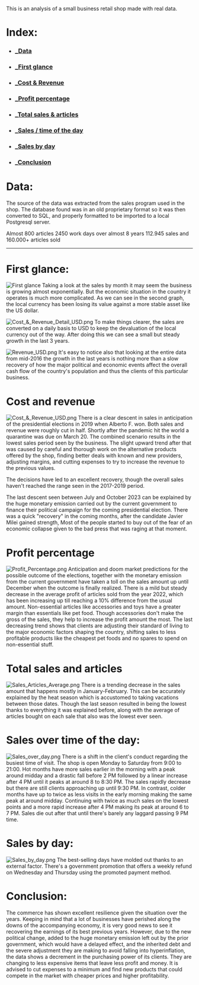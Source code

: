 

This is an analysis of a small business retail shop made with real data.

# Index:
- ### [**_Data**](#data)
- ### [**_First glance**](#first-glance)
- ### [**_Cost & Revenue**](#cost-and-revenue)
- ### [**_Profit percentage**](#profit-percentage)
- ### [**_Total sales & articles**](#total-sales-and-articles)
- ### [**_Sales / time of the day**](#sales-over-time-of-the-day)
- ### [**_Sales by day**](#sales-by-day)
- ### [**_Conclusion**](#conclusion)

# Data:
The source of the data was extracted from the sales program used in the shop. The database found was in an old proprietary format so it was then converted to SQL, and properly formatted to be imported to a local Postgresql server.

Almost 800 articles
2450 work days over almost 8 years
112.945 sales and 160.000+ articles sold

---
# First glance:
![First glance](https://github.com/loudbeatproductions/Pet_shop_analysis/blob/main/Cost_&_Revenue_local.png?raw=true)
Taking a look at the sales by month it may seem the business is growing almost exponentially. But the economic situation in the country it operates is much more complicated. As we can see in the second graph, the local currency has been losing its value against a more stable asset like the US dollar.

![Cost_&_Revenue_Detail_USD.png](https://github.com/loudbeatproductions/Pet_shop_analysis/blob/main/Cost_&_Revenue_Detail_USD.png?raw=true)
To make things clearer, the sales are converted on a daily basis to USD to keep the devaluation of the local currency out of the way. After doing this we can see a small but steady growth in the last 3 years.

![Revenue_USD.png](https://github.com/loudbeatproductions/Pet_shop_analysis/blob/main/Revenue_USD.png?raw=true)
It's easy to notice also that looking at the entire data from mid-2016 the growth in the last years is nothing more than a slow recovery of how the major political and economic events affect the overall cash flow of the country's population and thus the clients of this particular business.

# Cost and revenue
![Cost_&_Revenue_USD.png](https://github.com/loudbeatproductions/Pet_shop_analysis/blob/main/Cost_&_Revenue_USD.png?raw=true)
There is a clear descent in sales in anticipation of the presidential elections in 2019 when Alberto F. won. Both sales and revenue were roughly cut in half. Shortly after the pandemic hit the world a quarantine was due on March 20. The combined scenario results in the lowest sales period seen by the business.
The slight upward trend after that was caused by careful and thorough work on the alternative products offered by the shop, finding better deals with known and new providers, adjusting margins, and cutting expenses to try to increase the revenue to the previous values.

The decisions have led to an excellent recovery, though the overall sales haven't reached the range seen in the 2017-2019 period.

The last descent seen between July and October 2023 can be explained by the huge monetary emission carried out by the current government to finance their political campaign for the coming presidential election. There was a quick "recovery" in the coming months, after the candidate Javier Milei gained strength, Most of the people started to buy out of the fear of an economic collapse given to the bad press that was raging at that moment.

# Profit percentage
![Profit_Percentage.png](https://github.com/loudbeatproductions/Pet_shop_analysis/blob/main/Profit_Percentage.png?raw=true)
Anticipation and doom market predictions for the possible outcome of the elections, together with the monetary emission from the current government have taken a toll on the sales amount up until December when the outcome is finally realized. There is a mild but steady decrease in the average profit of articles sold from the year 2022, which has been increasing up till reaching a 10% difference from the usual amount. Non-essential articles like accessories and toys have a greater margin than essentials like pet food. Though accessories don't make the gross of the sales, they help to increase the profit amount the most. The last decreasing trend shows that clients are adjusting their standard of living to the major economic factors shaping the country, shifting sales to less profitable products like the cheapest pet foods and no spares to spend on non-essential stuff.

# Total sales and articles
![Sales_Articles_Average.png](https://github.com/loudbeatproductions/Pet_shop_analysis/blob/main/Sales_Articles_Average.png?raw=true)
There is a trending decrease in the sales amount that happens mostly in January-February. This can be accurately explained by the heat season which is accustomed to taking vacations between those dates. Though the last season resulted in being the lowest thanks to everything it was explained before, along with the average of articles bought on each sale that also was the lowest ever seen.

# Sales over time of the day:
![Sales_over_day.png](https://github.com/loudbeatproductions/Pet_shop_analysis/blob/main/Sales_over_day.png?raw=true)
There is a shift in the client's conduct regarding the busiest time of visit. The shop is open Monday to Saturday from 9:00 to 21:00. Hot months have more sales earlier in the morning with a peak around midday and a drastic fall before 2 PM followed by a linear increase after 4 PM until it peaks at around 8 to 8:30 PM. The sales rapidly decrease but there are still clients approaching up until 9:30 PM.
In contrast, colder months have up to twice as less visits in the early morning making the same peak at around midday. Continuing with twice as much sales on the lowest points and a more rapid increase after 4 PM making its peak at around 6 to 7 PM. Sales die out after that until there's barely any laggard passing 9 PM time.

# Sales by day:
![Sales_by_day.png](https://github.com/loudbeatproductions/Pet_shop_analysis/blob/main/Sales_by_day.png?raw=true)
The best-selling days have molded out thanks to an external factor. There's a government promotion that offers a weekly refund on Wednesday and Thursday using the promoted payment method.

# Conclusion:
The commerce has shown excellent resilience given the situation over the years. Keeping in mind that a lot of businesses have perished along the downs of the accompanying economy, it is very good news to see it recovering the earnings of its best previous years.
However, due to the new political change, added to the huge monetary emission left out by the prior government, which would have a delayed effect, and the inherited debt and the severe adjustment they are making to avoid falling into hyperinflation, the data shows a decrement in the purchasing power of its clients. They are changing to less expensive items that leave less profit and money.
It is advised to cut expenses to a minimum and find new products that could compete in the market with cheaper prices and higher profitability.

